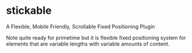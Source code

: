 stickable
=========

A Flexible, Mobile Friendly, Scrollable Fixed Positioning Plugin

Note quite ready for primetime but it is flexible fixed positioning system for elements that are variable lengths with variable amounts of content.
